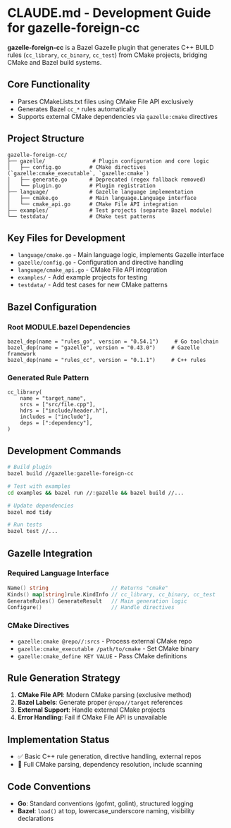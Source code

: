 # CLAUDE.md - Development Guide for gazelle-foreign-cc

**gazelle-foreign-cc** is a Bazel Gazelle plugin that generates C++ BUILD rules (`cc_library`, `cc_binary`, `cc_test`) from CMake projects, bridging CMake and Bazel build systems.

## Core Functionality
- Parses CMakeLists.txt files using CMake File API exclusively
- Generates Bazel `cc_*` rules automatically
- Supports external CMake dependencies via `gazelle:cmake` directives

## Project Structure
```
gazelle-foreign-cc/
├── gazelle/               # Plugin configuration and core logic
│   ├── config.go         # CMake directives (`gazelle:cmake_executable`, `gazelle:cmake`)
│   ├── generate.go       # Deprecated (regex fallback removed)
│   └── plugin.go         # Plugin registration
├── language/             # Gazelle language implementation
│   ├── cmake.go          # Main language.Language interface
│   └── cmake_api.go      # CMake File API integration
├── examples/             # Test projects (separate Bazel module)
└── testdata/             # CMake test patterns
```

## Key Files for Development
- `language/cmake.go` - Main language logic, implements Gazelle interface
- `gazelle/config.go` - Configuration and directive handling
- `language/cmake_api.go` - CMake File API integration
- `examples/` - Add example projects for testing
- `testdata/` - Add test cases for new CMake patterns

## Bazel Configuration

### Root MODULE.bazel Dependencies
```starlark
bazel_dep(name = "rules_go", version = "0.54.1")     # Go toolchain
bazel_dep(name = "gazelle", version = "0.43.0")     # Gazelle framework  
bazel_dep(name = "rules_cc", version = "0.1.1")     # C++ rules
```

### Generated Rule Pattern
```starlark
cc_library(
    name = "target_name",
    srcs = ["src/file.cpp"],
    hdrs = ["include/header.h"],
    includes = ["include"],
    deps = [":dependency"],
)
```

## Development Commands
```bash
# Build plugin
bazel build //gazelle:gazelle-foreign-cc

# Test with examples
cd examples && bazel run //:gazelle && bazel build //...

# Update dependencies  
bazel mod tidy

# Run tests
bazel test //...
```

## Gazelle Integration

### Required Language Interface
```go
Name() string                    // Returns "cmake"
Kinds() map[string]rule.KindInfo // cc_library, cc_binary, cc_test
GenerateRules() GenerateResult   // Main generation logic
Configure()                      // Handle directives
```

### CMake Directives
- `gazelle:cmake @repo//:srcs` - Process external CMake repo
- `gazelle:cmake_executable /path/to/cmake` - Set CMake binary
- `gazelle:cmake_define KEY VALUE` - Pass CMake definitions

## Rule Generation Strategy
1. **CMake File API**: Modern CMake parsing (exclusive method)
2. **Bazel Labels**: Generate proper `@repo//target` references
3. **External Support**: Handle external CMake projects
4. **Error Handling**: Fail if CMake File API is unavailable

## Implementation Status
- ✅ Basic C++ rule generation, directive handling, external repos
- 🚧 Full CMake parsing, dependency resolution, include scanning

## Code Conventions
- **Go**: Standard conventions (gofmt, golint), structured logging
- **Bazel**: `load()` at top, lowercase_underscore naming, visibility declarations